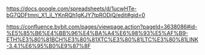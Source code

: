 ####
https://docs.google.com/spreadsheets/d/1ucwHTe-bG7QDFtmnj_X1_il_YKnRQh1gKJY7tpRODjQ/edit#gid=0


https://confluence.bybit.com/pages/viewpage.action?pageId=3638086#id-%E5%85%B6%E4%BB%96%E4%BA%A4%E6%98%93%E5%AF%B9-ETH%E3%80%81BCH%E3%80%81XTC%E3%80%81LTC%E3%80%81LINK-3.4.1%E6%95%B0%E9%87%8F